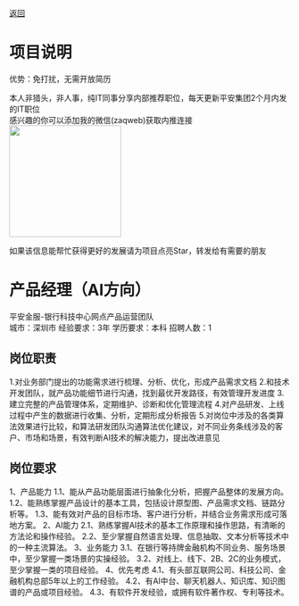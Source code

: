 [返回](../../)

# 项目说明

优势：免打扰，无需开放简历

本人非猎头，非人事，纯IT同事分享内部推荐职位，每天更新平安集团2个月内发的IT职位  
感兴趣的你可以添加我的微信(zaqweb)获取内推连接  
<img src="https://github.com/zaqweb/PA-IT-JOBS/blob/master/WechatICode.jpeg"  height="200" width="200">

如果该信息能帮忙获得更好的发展请为项目点亮Star，转发给有需要的朋友

# 产品经理（AI方向）
平安金服-银行科技中心网点产品运营团队  
城市：深圳市 经验要求：3年 学历要求：本科  招聘人数：1

## 岗位职责
1.对业务部门提出的功能需求进行梳理、分析、优化，形成产品需求文档
2.和技术开发团队，就产品功能细节进行沟通，找到最优开发路径，有效管理开发进度
3.建立完整的产品管理体系，定期维护、诊断和优化管理流程
4.对产品研发、上线过程中产生的数据进行收集、分析，定期形成分析报告
5.对岗位中涉及的各类算法效果进行比较，和算法研发团队沟通算法优化建议，对不同业务条线涉及的客户、市场和场景，有效判断AI技术的解决能力，提出改进意见

## 岗位要求
1、产品能力
1.1、能从产品功能层面进行抽象化分析，把握产品整体的发展方向。
1.2、能熟练掌握产品设计的基本工具，包括设计原型图、产品需求文档、链路分析等。
1.3、能有效对产品的目标市场、客户进行分析，并结合业务需求形成可落地方案。
2、AI能力
2.1、熟练掌握AI技术的基本工作原理和操作思路，有清晰的方法论和操作经验。
2.2、至少掌握自然语言处理、信息抽取、文本分析等技术中的一种主流算法。
3、业务能力
3.1、在银行等持牌金融机构不同业务、服务场景中，至少掌握一类场景的实操经验。
3.2、对线上、线下、2B、2C的业务模式，至少掌握一类的项目经验。
4、优先考虑
4.1、有头部互联网公司、科技公司、金融机构总部5年以上的工作经验。
4.2、有AI中台、聊天机器人、知识库、知识图谱的产品或项目经验。
4.3、有软件开发经验，或拥有软件著作权、专利等技术。




